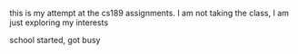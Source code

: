 this is my attempt at the cs189 assignments. I am not taking the class, I am just exploring my interests

school started, got busy
